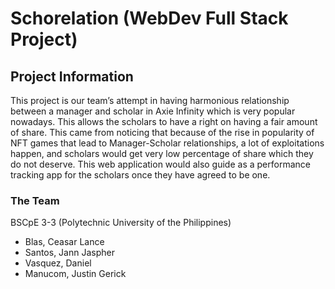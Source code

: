 # Schorelation (WebDev Full Stack Project)
## Project Information
This project is our team’s attempt in having harmonious relationship between a manager and scholar in Axie Infinity which is very popular nowadays. This allows the scholars to have a right on having a fair amount of share. This came from noticing that because of the rise in popularity of NFT games that lead to Manager-Scholar relationships, a lot of exploitations happen, and scholars would get very low percentage of share which they do not deserve. This web application would also guide as a performance tracking app for the scholars once they have agreed to be one.

### The Team
BSCpE 3-3 (Polytechnic University of the Philippines)
- Blas, Ceasar Lance
- Santos, Jann Jaspher
- Vasquez, Daniel
- Manucom, Justin Gerick
